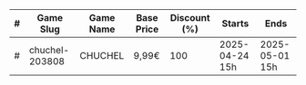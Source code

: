 |#|Game Slug|Game Name|Base Price|Discount (%)|Starts|Ends|
|---|---|---|---|---|---|---|
|#|chuchel-203808|CHUCHEL|9,99€|100|2025-04-24 15h|2025-05-01 15h|
